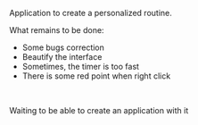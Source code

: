 Application to create a personalized routine. <br>

What remains to be done:
- Some bugs correction
- Beautify the interface
- Sometimes, the timer is too fast
- There is some red point when right click
<br>

Waiting to be able to create an application with it